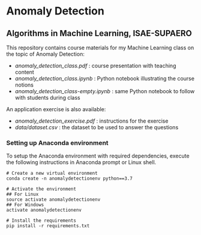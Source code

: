 # Anomaly Detection

## Algorithms in Machine Learning, ISAE-SUPAERO

This repository contains course materials for my Machine Learning class on the topic of Anomaly Detection:
- <em>anomaly_detection_class.pdf</em> : course presentation with teaching content
- <em>anomaly_detection_class.ipynb</em> : Python notebook illustrating the course notions
- <em>anomaly_detection_class-empty.ipynb</em> : same Python notebook to follow with students during class

An application exercise is also available:
- <em>anomaly_detection_exercise.pdf</em> : instructions for the exercise
- <em>data/dataset.csv</em> : the dataset to be used to answer the questions

### Setting up Anaconda environment

To setup the Anaconda environment with required dependencies, execute the following instructions in Anaconda prompt or Linux shell.

```shell
# Create a new virtual environment
conda create -n anomalydetectionenv python==3.7

# Activate the environment
## For Linux
source activate anomalydetectionenv
## For Windows
activate anomalydetectionenv

# Install the requirements
pip install -r requirements.txt
```
